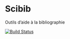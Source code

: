 # Scibib
Outils d’aide à la bibliographie


[![Build Status](https://travis-ci.com/sahnounjouhaina/scibib.svg?branch=master)](https://travis-ci.com/sahnounjouhaina/scibib)


